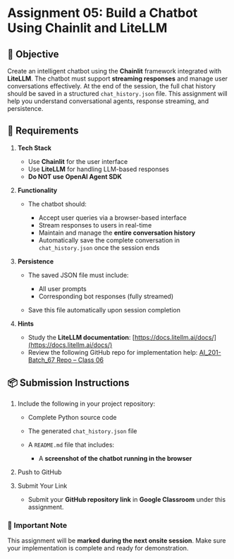 # Assignment 05: Build a Chatbot Using Chainlit and LiteLLM

## 🎯 Objective

Create an intelligent chatbot using the **Chainlit** framework integrated with **LiteLLM**. The chatbot must support **streaming responses** and manage user conversations effectively. At the end of the session, the full chat history should be saved in a structured `chat_history.json` file. This assignment will help you understand conversational agents, response streaming, and persistence.

## 📌 Requirements

1. **Tech Stack**

   - Use **Chainlit** for the user interface
   - Use **LiteLLM** for handling LLM-based responses
   - **Do NOT use OpenAI Agent SDK**

2. **Functionality**

   - The chatbot should:

     - Accept user queries via a browser-based interface
     - Stream responses to users in real-time
     - Maintain and manage the **entire conversation history**
     - Automatically save the complete conversation in `chat_history.json` once the session ends

3. **Persistence**

   - The saved JSON file must include:

     - All user prompts
     - Corresponding bot responses (fully streamed)

   - Save this file automatically upon session completion

4. **Hints**

   - Study the **LiteLLM documentation**: [https://docs.litellm.ai/docs/](https://docs.litellm.ai/docs/)
   - Review the following GitHub repo for implementation help:
     [AI_201-Batch_67 Repo – Class 06](https://github.com/hassan-ak/AI_201-Batch_67-Q2-Certified_Agentic_Robotic_AI_Engineer/tree/main/class06-20250525)

## 📦 Submission Instructions

1. Include the following in your project repository:

   - Complete Python source code
   - The generated `chat_history.json` file
   - A `README.md` file that includes:

     - A **screenshot of the chatbot running in the browser**

2. Push to GitHub

3. Submit Your Link

   - Submit your **GitHub repository link** in **Google Classroom** under this assignment.

### 📝 Important Note

This assignment will be **marked during the next onsite session**. Make sure your implementation is complete and ready for demonstration.
